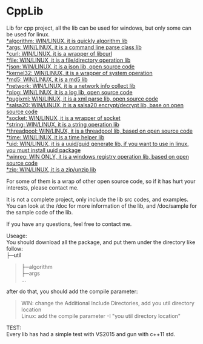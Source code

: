 # CppLib
Lib for cpp project, all the lib can be used for windows, but only some can be used for linux.<br/>
[*algorithm: WIN/LINUX, it is quickly algorithm lib](https://github.com/machenjie/CppLib/tree/master/algorithm)<br/>
[*args: WIN/LINUX, it is a command line parse class lib](https://github.com/machenjie/CppLib/tree/master/args)<br/>
[*curl: WIN/LINUX, it is a wrapper of libcurl](https://github.com/machenjie/CppLib/tree/master/curl)<br/>
[*file: WIN/LINUX, it is a file/directory operation lib](https://github.com/machenjie/CppLib/tree/master/file)<br/>
[*json: WIN/LINUX, it is a json lib, open source code](https://github.com/machenjie/CppLib/tree/master/json)<br/>
[*kernel32: WIN/LINUX, it is a wrapper of system operation](https://github.com/machenjie/CppLib/tree/master/kernel32)<br/>
[*md5: WIN/LINUX, it is a md5 lib](https://github.com/machenjie/CppLib/tree/master/md5)<br/>
[*network: WIN/LINUX, it is a network info collect lib](https://github.com/machenjie/CppLib/tree/master/network)<br/>
[*plog: WIN/LINUX, it is a log lib, open source code](https://github.com/machenjie/CppLib/tree/master/plog)<br/>
[*pugixml: WIN/LINUX, it is a xml parse lib, open source code](https://github.com/machenjie/CppLib/tree/master/pugixml)<br/>
[*salsa20: WIN/LINUX, it is a salsa20 encrypt/decrypt lib, base on open source code](https://github.com/machenjie/CppLib/tree/master/salsa20)<br/>
[*socket: WIN/LINUX, it is a wrapper of socket](https://github.com/machenjie/CppLib/tree/master/socket)<br/>
[*string: WIN/LINUX, it is a string operation lib](https://github.com/machenjie/CppLib/tree/master/string)<br/>
[*threadpool: WIN/LINUX, it is a threadpool lib, based on open source code](https://github.com/machenjie/CppLib/tree/master/threadpool)<br/>
[*time: WIN/LINUX, it is a time helper lib](https://github.com/machenjie/CppLib/tree/master/time)<br/>
[*uid: WIN/LINUX, it is a uuid/guid generate lib, if you want to use in linux, you must install uuid package](https://github.com/machenjie/CppLib/tree/master/uid)<br/>
[*winreg: WIN ONLY, it is a windows registry operation lib, based on open source code](https://github.com/machenjie/CppLib/tree/master/winreg)<br/>
[*zip: WIN/LINUX, it is a zip/unzip lib](https://github.com/machenjie/CppLib/tree/master/zip)<br/>

For some of them is a wrap of other open source code, so if it has hurt your interests, please contact me.

It is not a complete project, only include the lib src codes, and examples. You can look at the <lib name>/doc for more information of the lib, and <lib name>/doc/sample for the sample code of the lib.

If you have any questions, feel free to contact me.

Useage:<br/>
You should download all the package, and put them under the directory like follow:<br/>
├─util<br/>
>├─algorithm<br/>
>├─args<br/>
>...<br/>

after do that, you should add the compile parameter:<br/>
>WIN: change the Additional Include Directories, add you util directory location<br/>
>Linux: add the compile parameter -I "you util directory location"<br/>

TEST:<br/>
Every lib has had a simple test with VS2015 and gun with c++11 std.<br/>
